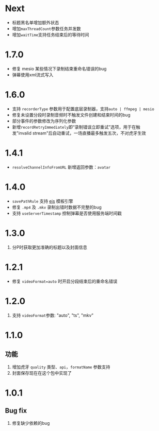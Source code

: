 # Next

- 标题黑名单增加额外状态
- 增加`maxThreadCount`参数任务并发数
- 增加`waitTime`支持任务结束后的等待时间

# 1.7.0

- 修复 mesio 某些情况下录制结束重命名错误的bug
- 弹幕使用xml流式写入

# 1.6.0

- 支持 `recorderType` 参数用于配置底层录制器，支持`auto | ffmpeg | mesio`
- 修复未设置分段时录制音频时不触发文件创建和结束时间的bug
- 部分事件的参数修改为序列化参数
- 新增`recordRetryImmediately`即“录制错误立即重试”选项，用于在触发"invalid stream"后自动重试，一场直播最多触发五次，不对虎牙生效

# 1.4.1

- `resolveChannelInfoFromURL` 新增返回参数：`avatar`

# 1.4.0

- `savePathRule` 支持 [ejs](https://ejs.co/) 模板引擎
- 修复 `.mp4` 及 `.mkv` 录制出错时数据不完整的bug
- 支持 `useServerTimestamp` 控制弹幕是否使用服务端时间戳

# 1.3.0

1. 分P时获取更加准确的标题以及封面信息

# 1.2.1

- 修复 `videoFormat=auto` 时开启分段结束后的重命名错误

# 1.2.0

1. 支持 `videoFormat`参数: "auto", "ts", "mkv"

# 1.1.0

## 功能

1. 增加虎牙 `quality` 类型、`api`，`formatName` 参数支持
2. 封面保存现在在这个包中实现了

# 1.0.1

## Bug fix

1. 修复缺少依赖的bug
